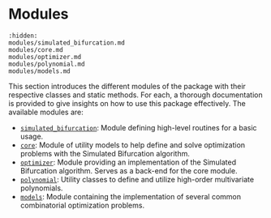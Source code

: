 # Modules

```{toctree}
:hidden:
modules/simulated_bifurcation.md
modules/core.md
modules/optimizer.md
modules/polynomial.md
modules/models.md
```

This section introduces the different modules of the package with their respective classes and static methods. For each, a thorough documentation is provided to give insights on how to use this package effectively. The available modules are:

- [`simulated_bifurcation`](modules/simulated_bifurcation.md): Module defining high-level routines for a basic usage.
- [`core`](modules/core.md): Module of utility models to help define and solve optimization problems with the Simulated Bifurcation algorithm.
- [`optimizer`](modules/optimizer.md): Module providing an implementation of the Simulated Bifurcation algorithm. Serves as a back-end for the core module.
- [`polynomial`](modules/polynomial.md): Utility classes to define and utilize high-order multivariate polynomials.
- [`models`](modules/models.md): Module containing the implementation of several common combinatorial optimization problems.
